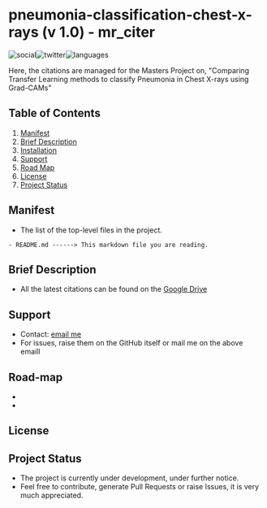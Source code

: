 # pneumonia-classification-chest-x-rays (v 1.0) - mr_citer

 ![social](https://img.shields.io/github/followers/VMrGamer?style=social)![twitter](https://img.shields.io/twitter/follow/VedantPat?style=social)![languages](https://img.shields.io/github/languages/count/VMrGamer/pneumonia-classification-chest-x-rays)

 Here, the citations are managed for the Masters Project on, "Comparing Transfer Learning methods to classify Pneumonia in Chest X-rays using Grad-CAMs"


## Table of Contents

1. [Manifest](#manifest)
2. [Brief Description](#brief-description)
3. [Installation](#installation)
4. [Support](#support)
5. [Road Map](#road-map)
6. [License](#license)
7. [Project Status](#project-status)


## Manifest

- The list of the top-level files in the project.

```
- README.md ------> This markdown file you are reading.
```


## Brief Description

- All the latest citations can be found on the [Google Drive]()


## Support

- Contact: [email me](v.mr.gamer@gmail.com)
- For issues, raise them on the GitHub itself or mail me on the above emaill


## Road-map

- 
-


## License



## Project Status

- The project is currently under development, under further notice.
- Feel free to contribute, generate Pull Requests or raise Issues, it is very much appreciated.